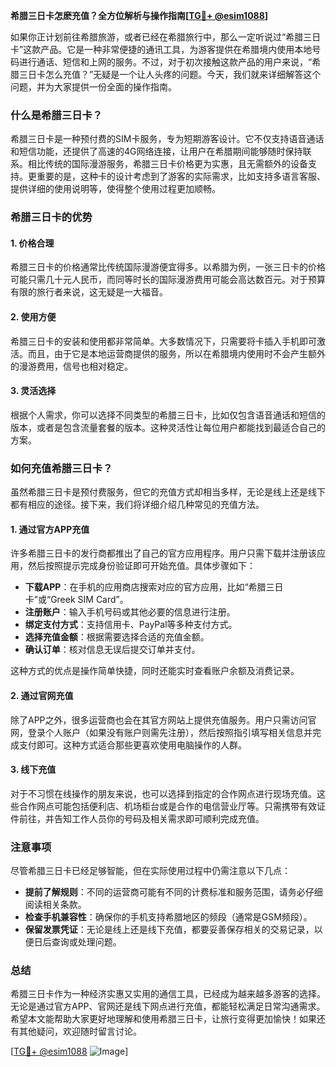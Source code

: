 **希腊三日卡怎麽充值？全方位解析与操作指南[[TG💪+ @esim1088](https://t.me/s/esim1088)]**

如果你正计划前往希腊旅游，或者已经在希腊旅行中，那么一定听说过“希腊三日卡”这款产品。它是一种非常便捷的通讯工具，为游客提供在希腊境内使用本地号码进行通话、短信和上网的服务。不过，对于初次接触这款产品的用户来说，“希腊三日卡怎么充值？”无疑是一个让人头疼的问题。今天，我们就来详细解答这个问题，并为大家提供一份全面的操作指南。

### 什么是希腊三日卡？

希腊三日卡是一种预付费的SIM卡服务，专为短期游客设计。它不仅支持语音通话和短信功能，还提供了高速的4G网络连接，让用户在希腊期间能够随时保持联系。相比传统的国际漫游服务，希腊三日卡价格更为实惠，且无需额外的设备支持。更重要的是，这种卡的设计考虑到了游客的实际需求，比如支持多语言客服、提供详细的使用说明等，使得整个使用过程更加顺畅。

### 希腊三日卡的优势

#### 1. **价格合理**
希腊三日卡的价格通常比传统国际漫游便宜得多。以希腊为例，一张三日卡的价格可能只需几十元人民币，而同等时长的国际漫游费用可能会高达数百元。对于预算有限的旅行者来说，这无疑是一大福音。

#### 2. **使用方便**
希腊三日卡的安装和使用都非常简单。大多数情况下，只需要将卡插入手机即可激活。而且，由于它是本地运营商提供的服务，所以在希腊境内使用时不会产生额外的漫游费用，信号也相对稳定。

#### 3. **灵活选择**
根据个人需求，你可以选择不同类型的希腊三日卡，比如仅包含语音通话和短信的版本，或者是包含流量套餐的版本。这种灵活性让每位用户都能找到最适合自己的方案。

### 如何充值希腊三日卡？

虽然希腊三日卡是预付费服务，但它的充值方式却相当多样，无论是线上还是线下都有相应的途径。接下来，我们将详细介绍几种常见的充值方法。

#### 1. **通过官方APP充值**
许多希腊三日卡的发行商都推出了自己的官方应用程序。用户只需下载并注册该应用，然后按照提示完成身份验证即可开始充值。具体步骤如下：

- **下载APP**：在手机的应用商店搜索对应的官方应用，比如“希腊三日卡”或“Greek SIM Card”。
- **注册账户**：输入手机号码或其他必要的信息进行注册。
- **绑定支付方式**：支持信用卡、PayPal等多种支付方式。
- **选择充值金额**：根据需要选择合适的充值金额。
- **确认订单**：核对信息无误后提交订单并支付。

这种方式的优点是操作简单快捷，同时还能实时查看账户余额及消费记录。

#### 2. **通过官网充值**
除了APP之外，很多运营商也会在其官方网站上提供充值服务。用户只需访问官网，登录个人账户（如果没有账户则需先注册），然后按照指引填写相关信息并完成支付即可。这种方式适合那些更喜欢使用电脑操作的人群。

#### 3. **线下充值**
对于不习惯在线操作的朋友来说，也可以选择到指定的合作网点进行现场充值。这些合作网点可能包括便利店、机场柜台或是合作的电信营业厅等。只需携带有效证件前往，并告知工作人员你的号码及相关需求即可顺利完成充值。

### 注意事项

尽管希腊三日卡已经足够智能，但在实际使用过程中仍需注意以下几点：

- **提前了解规则**：不同的运营商可能有不同的计费标准和服务范围，请务必仔细阅读相关条款。
- **检查手机兼容性**：确保你的手机支持希腊地区的频段（通常是GSM频段）。
- **保留发票凭证**：无论是线上还是线下充值，都要妥善保存相关的交易记录，以便日后查询或处理问题。

### 总结

希腊三日卡作为一种经济实惠又实用的通信工具，已经成为越来越多游客的选择。无论是通过官方APP、官网还是线下网点进行充值，都能轻松满足日常沟通需求。希望本文能帮助大家更好地理解和使用希腊三日卡，让旅行变得更加愉快！如果还有其他疑问，欢迎随时留言讨论。

[[TG💪+ @esim1088](https://t.me/s/esim1088) ![Image](https://i.postimg.cc/4NQfJmqS/Snipaste-2025-05-13-00-14-12.png)]
